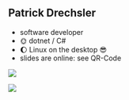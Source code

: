## Patrick Drechsler

- software developer
- 🌞 dotnet / C#
- 🌔 Linux on the desktop 😎
- slides are online: see QR-Code

<img
  class="absolute top-10 right-30 h-70"
  src="/images/slides-mathema-campus-25.png"
/>

<img
  class="absolute bottom-20 right-50 h-30 custom-slow-pulse"
  src="/images/anti-nazi.png"
/>
